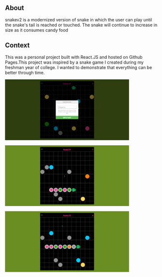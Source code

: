 ## About
snakev2 is a modernized version of snake in which the user can play until the snake's tail is reached or touched. The snake will continue to increase in size as it consumes candy food

## Context
This was a personal project built with React.JS and hosted on Github Pages.This project was inspired by a snake game I created during my freshman year of college. I wanted to demonstrate that everything can be better through time.

<img 
      src="/public/1nk.png" 
      height=200px 
   />


<img 
      src="/public/2nk.png" 
      height=200px 
   />


<img 
      src="/public/3nk.png" 
      height=200px 
   />



